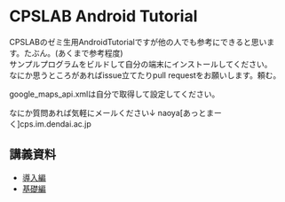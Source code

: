 # CPSLAB Android Tutorial
CPSLABのゼミ生用AndroidTutorialですが他の人でも参考にできると思います。たぶん。(あくまで参考程度)  
サンプルプログラムをビルドして自分の端末にインストールしてください。  
なにか思うところがあればissue立てたりpull requestをお願いします。頼む。  

google_maps_api.xmlは自分で取得して設定してください。

なにか質問あれば気軽にメールください↓
naoya[あっとまーく]cps.im.dendai.ac.jp

## 講義資料
- [導入編](doc/introduction.md)
- [基礎編](doc/document.md)
